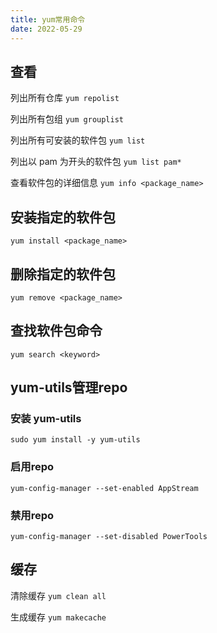 ```yaml
---
title: yum常用命令
date: 2022-05-29
---
```


## 查看

列出所有仓库
`yum repolist`

列出所有包组
`yum grouplist`

列出所有可安装的软件包
`yum list`

列出以 pam 为开头的软件包
`yum list pam*`

查看软件包的详细信息
`yum info <package_name>`

## 安装指定的软件包

`yum install <package_name>`

## 删除指定的软件包

`yum remove <package_name>`

## 查找软件包命令

`yum search <keyword>`

## yum-utils管理repo

### 安装 yum-utils

`sudo yum install -y yum-utils`

### 启用repo

`yum-config-manager --set-enabled AppStream`

### 禁用repo

`yum-config-manager --set-disabled PowerTools`

## 缓存

清除缓存
`yum clean all`

生成缓存
`yum makecache`
